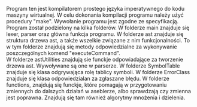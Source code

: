 Program ten jest kompilatorem prostego języka imperatywnego do kodu maszyny wirtualnej. W celu dokonania kompilacji programu należy użyć procedury "make".
Wywołanie programu jest zgodne ze specyfikacją. 
Program został podzielony na kilka folderów.
W folderze main znajduje się lexer, parser oraz główna funkcja programu.
W folderze ast znajduje się struktura drzewa ast, a także wszelkie związane z nim funkcjonalności. To w tym folderze znajdują się metody odpowiedzialne za wykonywanie poszczególnych komend "executeCommand".\
W folderze astUtilities znajdują sie funckje odpowiadające za tworzenie drzewa ast. Wywoływane są one w parserze.
W folderze SymbolTable znajduje się klasa odgrywająca rolę tablicy symboli.
W folderze ErrorClass znajduje się klasa odpowiedzialan za zgłaszane błędu.
W folderze functions, znajdują się funckje, które pomagają w przygotowaniu zmiennych do dalszych działań w aseblerze, albo sprawdzają czy zmienna jest poprawna. Znajdują się tam również algorytmy mnożenia i dzielenia.